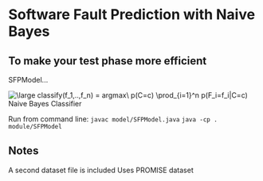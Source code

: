 # Software Fault Prediction with Naive Bayes
## To make your test phase more efficient

SFPModel...



<img src="https://latex.codecogs.com/svg.latex?\large&space;classify(f_1,..,f_n)&space;=&space;argmax\&space;p(C=c)&space;\prod_{i=1}^n&space;p(F_i=f_i|C=c)" title="\large classify(f_1,..,f_n) = argmax\ p(C=c) \prod_{i=1}^n p(F_i=f_i|C=c)" />
Naive Bayes Classifier



Run from command line:
```javac model/SFPModel.java```
```java -cp . module/SFPModel```


## Notes

A second dataset file is included
Uses PROMISE dataset

